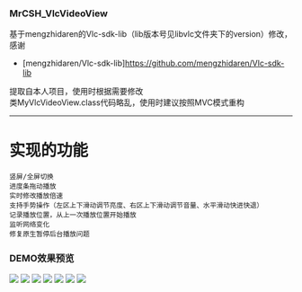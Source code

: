 ### MrCSH_VlcVideoView

基于mengzhidaren的Vlc-sdk-lib（lib版本号见libvlc文件夹下的version）修改，感谢<br>

  * [mengzhidaren/Vlc-sdk-lib]https://github.com/mengzhidaren/Vlc-sdk-lib <br>

提取自本人项目，使用时根据需要修改 <br>
类MyVlcVideoView.class代码略乱，使用时建议按照MVC模式重构 <br>

---

# 实现的功能
```
竖屏/全屏切换
进度条拖动播放
实时修改播放倍速
支持手势操作（左区上下滑动调节亮度、右区上下滑动调节音量、水平滑动快进快退）
记录播放位置，从上一次播放位置开始播放
监听网络变化
修复原生暂停后台播放问题
```

### DEMO效果预览
![](https://raw.githubusercontent.com/jackiesea/MrCSH_VlcVideoView/master/capture/1.png)
![](https://raw.githubusercontent.com/jackiesea/MrCSH_VlcVideoView/master/capture/2.png)
![](https://raw.githubusercontent.com/jackiesea/MrCSH_VlcVideoView/master/capture/3.png)
![](https://raw.githubusercontent.com/jackiesea/MrCSH_VlcVideoView/master/capture/4.png)
![](https://raw.githubusercontent.com/jackiesea/MrCSH_VlcVideoView/master/capture/5.png)
![](https://raw.githubusercontent.com/jackiesea/MrCSH_VlcVideoView/master/capture/6.png)
![](https://raw.githubusercontent.com/jackiesea/MrCSH_VlcVideoView/master/capture/7.png)